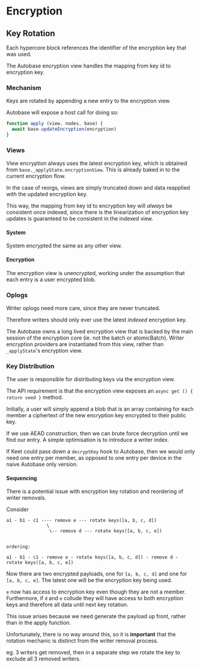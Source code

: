 # Encryption

## Key Rotation

Each hypercore block references the identifier of the encryption key that was used.

The Autobase encryption view handles the mapping from key id to encryption key.

### Mechanism

Keys are rotated by appending a new entry to the encryption view.

Autobase will expose a host call for doing so:

```js
function apply (view, nodes, base) {
  await base.updateEncryption(encryption)
}
```

### Views

View encryption always uses the latest encryption key, which is obtained from `base._applyState.encryptionView`. This is already baked in to the current encryption flow.

In the case of reorgs, views are simply truncated down and data reapplied with the updated encryption key.

This way, the mapping from key id to encryption key will _always_ be consistent once indexed, since there is the linearization of encryption key updates is guaranteed to be consistent in the indexed view.

#### System

System encrypted the same as any other view.

#### Encryption

The encryption view is unencrypted, working under the assumption that each entry is a user encrypted blob.

### Oplogs

Writer oplogs need more care, since they are never truncated.

Therefore writers should only ever use the latest _indexed_ encryption key.

The Autobase owns a long lived encryption view that is backed by the main session of the encryption core (ie. not the batch or atomicBatch). Writer encryption providers are instantiated from this view, rather than `_applyState`'s encryption view.

### Key Distribution

The user is responsible for distributing keys via the encryption view.

The API requirement is that the encryption view exposes an `async get () { return seed }` method.

Initially, a user will simply append a blob that is an array containing for each member a ciphertext of the new encryption key encrypted to their public key.

If we use AEAD construction, then we can brute force decryption until we find our entry. A simple optimisation is to introduce a writer index.

If Keet could pass down a `decryptKey` hook to Autobase, then we would only need one entry per member, as opposed to one entry per device in the naive Autobase only version.

#### Sequencing

There is a potential issue with encryption key rotation and reordering of writer removals.

Consider
```
a1 - b1 - c1 ---- remove e --- rotate keys([a, b, c, d])
               \
                \-- remove d --- rotate keys([a, b, c, e])


ordering:

a1 - b1 - c1 - remove e - rotate keys([a, b, c, d]) - remove d - rotate keys([a, b, c, e])
```

Now there are two encrypted payloads, one for `[a, b, c, d]` and one for `[a, b, c, e]`. The latest one will be the encryption key being used.

`e` now has access to encryption key even though they are not a member. Furthermore, if `d` and `e` collude they will have access to both encryption keys and therefore all data until next key rotation.

This issue arises because we need generate the payload up front, rather than in the apply function.

Unfortunately, there is no way around this, so it is __important__ that the rotation mechanic is distinct from the writer removal process.

eg. 3 writers get removed, then in a separate step we rotate the key to exclude all 3 removed writers.

